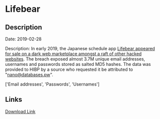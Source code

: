 # Lifebear

## Description

Date: 2019-02-28

Description:
In early 2019, the Japanese schedule app <a href="https://www.zdnet.com/article/round-4-hacker-returns-and-puts-26mil-user-records-for-sale-on-the-dark-web/" target="_blank" rel="noopener">Lifebear appeared for sale on a dark web marketplace amongst a raft of other hacked websites</a>. The breach exposed almost 3.7M unique email addresses, usernames and passwords stored as salted MD5 hashes. The data was provided to HIBP by a source who requested it be attributed to &quot;nano@databases.pw&quot;.


['Email addresses', 'Passwords', 'Usernames']

## Links

[Download Link](https://link-to.net/1229997/834.4185233652587/dynamic/?r=aHR0cHM6Ly93d3cubWVkaWFmaXJlLmNvbS92aWV3L283N1MwTjZxalNuUm9zSS9saWZlYmVhci5jb20vZmlsZQ==)